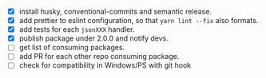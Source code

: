   - [x] install husky, conventional-commits and semantic release.
  - [x] add prettier to eslint configuration, so that `yarn lint --fix` also formats.
  - [x] add tests for each `jsonXXX` handler.
  - [x] publish package under 2.0.0 and notify devs.
  - [ ] get list of consuming packages.
  - [ ] add PR for each other repo consuming package.
  - [ ] check for compatibility in Windows/PS with git hook
